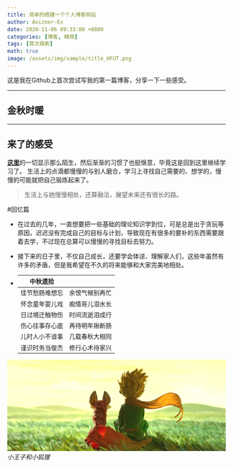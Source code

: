 ```yaml
---
title: 简单的搭建一个个人博客网站
author: Aoizner-Ex
date: 2020-11-06 09:33:00 +0800
categories: [博客, 精简]
tags: [首次探索]
math: true
image: /assets/img/sample/title_HFUT.png
---
```


这是我在Github上首次尝试写我的第一篇博客，分享一下一些感受。

---
## 金秋时暖
---

## 来了的感受
[**这里**](http://www.hfut.edu.cn/)的一切显示那么陌生，然后渐渐的习惯了也挺惬意，毕竟这是回到这里继续学习了。
生活上的点滴都慢慢的与别人磨合，学习上寻找自己需要的、想学的，慢慢的可能就把自己锻炼起来了。

> 生活上与她慢慢相处，还算融洽，展望未来还有很长的路。

#回忆篇

- 在过去的几年，一直想要把一些基础的理论知识学到位，可是总是出于贪玩等原因，迟迟没有完成自己的目标与计划，导致现在有很多的要补的东西需要跟着去学，不过现在总算可以慢慢的寻找目标去努力。

- 接下来的日子里，不仅自己成长，还要学会体谅、理解家人们，这些年虽然有许多的矛盾，但是我希望在不久的将来能够和大家完美地相处。
 -
    |        中秋遗拾  |                 |
    |:---------------:|:---------------:|
    | 佳节愁肠难想忘    | 余恨气候别再忙    |
    | 怀念童年耍儿戏    |痴情哥儿泪水长     |
    | 日过境迁触物伤    | 时间流逝泪成行    |
    | 伤心往事存心底    | 再待明年揪断肠    |
    | 儿时人小不谙事    | 几载春秋大相同    |
    |谨识时务当俊杰     | 修行心术待家兴    |

![Desktop View](/assets/img/post_1/2020-11-6.png)
_小王子和小狐狸_


